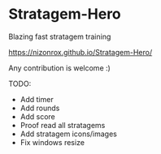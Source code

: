 # Stratagem-Hero
Blazing fast stratagem training

https://nizonrox.github.io/Stratagem-Hero/

Any contribution is welcome :)


TODO:
- Add timer
- Add rounds
- Add score
- Proof read all stratagems
- Add stratagem icons/images
- Fix windows resize
